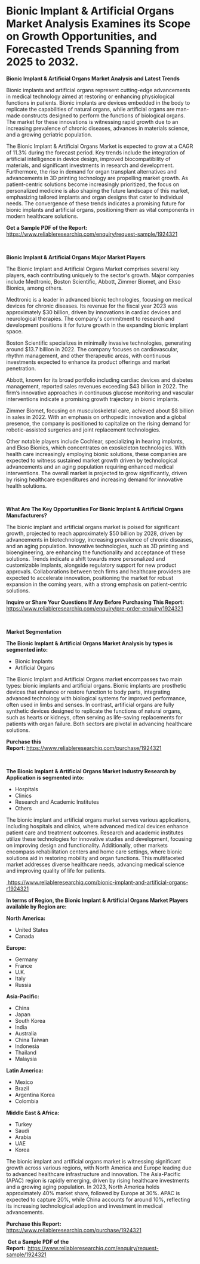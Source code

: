 <p><h1>Bionic Implant & Artificial Organs Market Analysis Examines its Scope on Growth Opportunities, and Forecasted Trends Spanning from 2025 to 2032.</h1></p><p><strong>Bionic Implant & Artificial Organs Market Analysis and Latest Trends</strong></p>
<p><p>Bionic implants and artificial organs represent cutting-edge advancements in medical technology aimed at restoring or enhancing physiological functions in patients. Bionic implants are devices embedded in the body to replicate the capabilities of natural organs, while artificial organs are man-made constructs designed to perform the functions of biological organs. The market for these innovations is witnessing rapid growth due to an increasing prevalence of chronic diseases, advances in materials science, and a growing geriatric population.</p><p>The Bionic Implant & Artificial Organs Market is expected to grow at a CAGR of 11.3% during the forecast period. Key trends include the integration of artificial intelligence in device design, improved biocompatibility of materials, and significant investments in research and development. Furthermore, the rise in demand for organ transplant alternatives and advancements in 3D printing technology are propelling market growth. As patient-centric solutions become increasingly prioritized, the focus on personalized medicine is also shaping the future landscape of this market, emphasizing tailored implants and organ designs that cater to individual needs. The convergence of these trends indicates a promising future for bionic implants and artificial organs, positioning them as vital components in modern healthcare solutions.</p></p>
<p><strong>Get a Sample PDF of the Report:&nbsp;</strong> <a href="https://www.reliableresearchiq.com/enquiry/request-sample/1924321?utm_campaign=2749&utm_medium=2&utm_source=Github&utm_content=ia&utm_term=16042025&utm_id=bionic-implant-artificial-organs">https://www.reliableresearchiq.com/enquiry/request-sample/1924321</a></p>
<p>&nbsp;</p>
<p><strong>Bionic Implant & Artificial Organs Major Market Players</strong></p>
<p><p>The Bionic Implant and Artificial Organs Market comprises several key players, each contributing uniquely to the sector's growth. Major companies include Medtronic, Boston Scientific, Abbott, Zimmer Biomet, and Ekso Bionics, among others.</p><p>Medtronic is a leader in advanced bionic technologies, focusing on medical devices for chronic diseases. Its revenue for the fiscal year 2023 was approximately $30 billion, driven by innovations in cardiac devices and neurological therapies. The company's commitment to research and development positions it for future growth in the expanding bionic implant space.</p><p>Boston Scientific specializes in minimally invasive technologies, generating around $13.7 billion in 2022. The company focuses on cardiovascular, rhythm management, and other therapeutic areas, with continuous investments expected to enhance its product offerings and market penetration.</p><p>Abbott, known for its broad portfolio including cardiac devices and diabetes management, reported sales revenues exceeding $43 billion in 2022. The firm’s innovative approaches in continuous glucose monitoring and vascular interventions indicate a promising growth trajectory in bionic implants.</p><p>Zimmer Biomet, focusing on musculoskeletal care, achieved about $8 billion in sales in 2022. With an emphasis on orthopedic innovation and a global presence, the company is positioned to capitalize on the rising demand for robotic-assisted surgeries and joint replacement technologies.</p><p>Other notable players include Cochlear, specializing in hearing implants, and Ekso Bionics, which concentrates on exoskeleton technologies. With health care increasingly employing bionic solutions, these companies are expected to witness sustained market growth driven by technological advancements and an aging population requiring enhanced medical interventions. The overall market is projected to grow significantly, driven by rising healthcare expenditures and increasing demand for innovative health solutions.</p></p>
<p>&nbsp;</p>
<p><strong>What Are The Key Opportunities For Bionic Implant & Artificial Organs Manufacturers?</strong></p>
<p><p>The bionic implant and artificial organs market is poised for significant growth, projected to reach approximately $50 billion by 2028, driven by advancements in biotechnology, increasing prevalence of chronic diseases, and an aging population. Innovative technologies, such as 3D printing and bioengineering, are enhancing the functionality and acceptance of these solutions. Trends indicate a shift towards more personalized and customizable implants, alongside regulatory support for new product approvals. Collaborations between tech firms and healthcare providers are expected to accelerate innovation, positioning the market for robust expansion in the coming years, with a strong emphasis on patient-centric solutions.</p></p>
<p><strong>Inquire or Share Your Questions If Any Before Purchasing This Report:</strong> <a href="https://www.reliableresearchiq.com/enquiry/pre-order-enquiry/1924321?utm_campaign=2749&utm_medium=2&utm_source=Github&utm_content=ia&utm_term=16042025&utm_id=bionic-implant-artificial-organs">https://www.reliableresearchiq.com/enquiry/pre-order-enquiry/1924321</a></p>
<p>&nbsp;</p>
<p><strong>Market Segmentation</strong></p>
<p><strong>The Bionic Implant & Artificial Organs Market Analysis by types is segmented into:</strong></p>
<p><ul><li>Bionic Implants</li><li>Artificial Organs</li></ul></p>
<p><p>The Bionic Implant and Artificial Organs market encompasses two main types: bionic implants and artificial organs. Bionic implants are prosthetic devices that enhance or restore function to body parts, integrating advanced technology with biological systems for improved performance, often used in limbs and senses. In contrast, artificial organs are fully synthetic devices designed to replicate the functions of natural organs, such as hearts or kidneys, often serving as life-saving replacements for patients with organ failure. Both sectors are pivotal in advancing healthcare solutions.</p></p>
<p><strong>Purchase this Report:&nbsp;</strong><a href="https://www.reliableresearchiq.com/purchase/1924321?utm_campaign=2749&utm_medium=2&utm_source=Github&utm_content=ia&utm_term=16042025&utm_id=bionic-implant-artificial-organs">https://www.reliableresearchiq.com/purchase/1924321</a></p>
<p>&nbsp;</p>
<p><strong>The Bionic Implant & Artificial Organs Market Industry Research by Application is segmented into:</strong></p>
<p><ul><li>Hospitals</li><li>Clinics</li><li>Research and Academic Institutes</li><li>Others</li></ul></p>
<p><p>The bionic implant and artificial organs market serves various applications, including hospitals and clinics, where advanced medical devices enhance patient care and treatment outcomes. Research and academic institutes utilize these technologies for innovative studies and development, focusing on improving design and functionality. Additionally, other markets encompass rehabilitation centers and home care settings, where bionic solutions aid in restoring mobility and organ functions. This multifaceted market addresses diverse healthcare needs, advancing medical science and improving quality of life for patients.</p></p>
<p><a href="https://www.reliableresearchiq.com/bionic-implant-and-artificial-organs-r1924321?utm_campaign=2749&utm_medium=2&utm_source=Github&utm_content=ia&utm_term=16042025&utm_id=bionic-implant-artificial-organs">&nbsp;https://www.reliableresearchiq.com/bionic-implant-and-artificial-organs-r1924321</a></p>
<p><strong>In terms of Region, the Bionic Implant & Artificial Organs Market Players available by Region are:</strong></p>
<p>
    <p> <strong> North America: </strong>
        <ul>
            <li>United States</li>
            <li>Canada</li>
        </ul>
        </p> 
    <p> <strong> Europe: </strong>
        <ul>
            <li>Germany</li>
            <li>France</li>
            <li>U.K.</li>
            <li>Italy</li>
            <li>Russia</li>
        </ul>
        </p> 
    <p> <strong> Asia-Pacific: </strong>
        <ul>
            <li>China</li>
            <li>Japan</li>
            <li>South Korea</li>
            <li>India</li>
            <li>Australia</li>
            <li>China Taiwan</li>
            <li>Indonesia</li>
            <li>Thailand</li>
            <li>Malaysia</li>
        </ul>
        </p> 
    <p> <strong> Latin America: </strong>
        <ul>
            <li>Mexico</li>
            <li>Brazil</li>
            <li>Argentina Korea</li>
            <li>Colombia</li>
        </ul>
        </p> 
    <p> <strong> Middle East & Africa: </strong>
        <ul>
            <li>Turkey</li>
            <li>Saudi</li>
            <li>Arabia</li>
            <li>UAE</li>
            <li>Korea</li>
        </ul>
    </p>
    </p>
<p><p>The bionic implant and artificial organs market is witnessing significant growth across various regions, with North America and Europe leading due to advanced healthcare infrastructure and innovation. The Asia-Pacific (APAC) region is rapidly emerging, driven by rising healthcare investments and a growing aging population. In 2023, North America holds approximately 40% market share, followed by Europe at 30%. APAC is expected to capture 20%, while China accounts for around 10%, reflecting its increasing technological adoption and investment in medical advancements.</p></p>
<p><strong>Purchase this Report: </strong><a href="https://www.reliableresearchiq.com/purchase/1924321?utm_campaign=2749&utm_medium=2&utm_source=Github&utm_content=ia&utm_term=16042025&utm_id=bionic-implant-artificial-organs">https://www.reliableresearchiq.com/purchase/1924321</a></p>
<p>&nbsp;<strong>Get a Sample PDF of the Report:&nbsp;&nbsp;</strong><a href="https://www.reliableresearchiq.com/enquiry/request-sample/1924321?utm_campaign=2749&utm_medium=2&utm_source=Github&utm_content=ia&utm_term=16042025&utm_id=bionic-implant-artificial-organs">https://www.reliableresearchiq.com/enquiry/request-sample/1924321</a></p>
<p><strong></strong></p>
<p><p></p><p></p><p></p></p>
